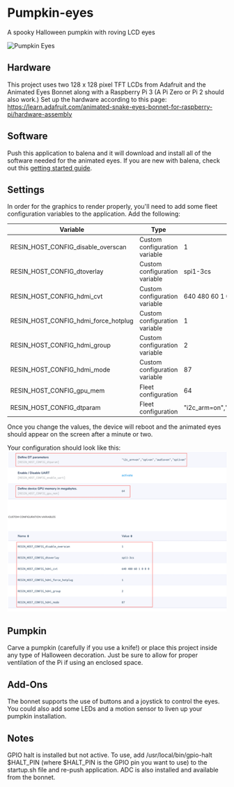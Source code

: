 # Pumpkin-eyes
A spooky Halloween pumpkin with roving LCD eyes

![Pumpkin Eyes](img/ezgif-crop.gif)

## Hardware
This project uses two 128 x 128 pixel TFT LCDs from Adafruit and the Animated Eyes Bonnet along with a Raspberry Pi 3 (A Pi Zero or Pi 2 should also work.) Set up the hardware according to this page: https://learn.adafruit.com/animated-snake-eyes-bonnet-for-raspberry-pi/hardware-assembly

## Software
Push this application to balena and it will download and install all of the software needed for the animated eyes.
If you are new with balena, check out this [getting started guide](https://www.balena.io/docs/learn/getting-started/raspberrypi3/nodejs/).

## Settings
In order for the graphics to render properly, you'll need to add some fleet configuration variables to the application. Add the following:

| Variable  | Type | Value |
| ------------- | ------------- | ------------- |
| RESIN_HOST_CONFIG_disable_overscan | Custom configuration variable | 1 |
| RESIN_HOST_CONFIG_dtoverlay | Custom configuration variable | spi1-3cs |
| RESIN_HOST_CONFIG_hdmi_cvt | Custom configuration variable | 640 480 60 1 0 0 0 |
| RESIN_HOST_CONFIG_hdmi_force_hotplug | Custom configuration variable | 1 |
| RESIN_HOST_CONFIG_hdmi_group | Custom configuration variable | 2 |
| RESIN_HOST_CONFIG_hdmi_mode | Custom configuration variable | 87 |
| RESIN_HOST_CONFIG_gpu_mem | Fleet configuration | 64 |
| RESIN_HOST_CONFIG_dtparam | Fleet configuration | "i2c_arm=on","spi=on","audio=on","spi1=on" |

Once you change the values, the device will reboot and the animated eyes should appear on the screen after a minute or two.

Your configuration should look like this:
![Pumpkin Eyes](img/configuration.png)

## Pumpkin
Carve a pumpkin (carefully if you use a knife!) or place this project inside any type of Halloween decoration. Just be sure to allow for proper ventilation of the Pi if using an enclosed space. 

## Add-Ons
The bonnet supports the use of buttons and a joystick to control the eyes. You could also add some LEDs and a motion sensor to liven up your pumpkin installation.

## Notes
GPIO halt is installed but not active. To use, add /usr/local/bin/gpio-halt $HALT_PIN (where $HALT_PIN is the GPIO pin you want to use) to the startup.sh file and re-push application.
ADC is also installed and available from the bonnet.

